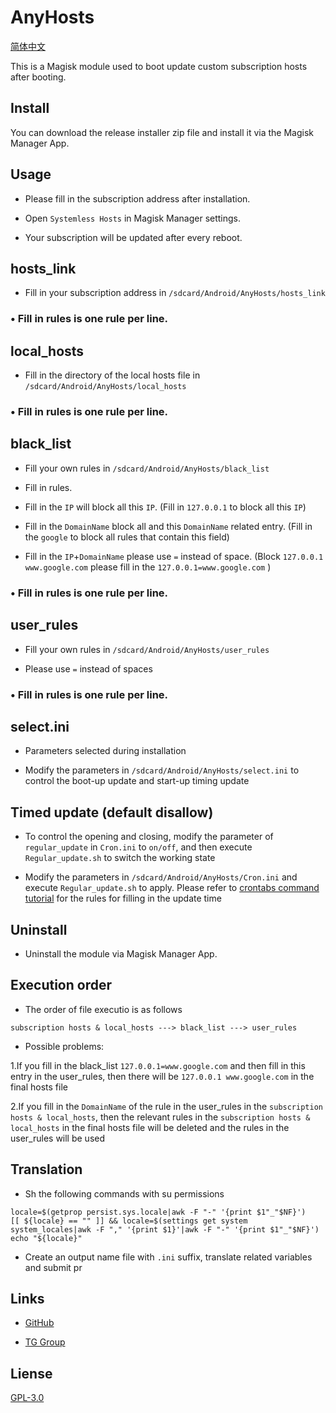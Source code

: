 # AnyHosts

[简体中文](<https://github.com/E7KMbb/AnyHosts/blob/master/README_zh.md>)

This is a Magisk module used to boot update custom subscription hosts after booting.

## Install

You can download the release installer zip file and install it via the Magisk Manager App.

## Usage

* Please fill in the subscription address after installation.

* Open `Systemless Hosts` in Magisk Manager settings.

* Your subscription will be updated after every reboot.

## hosts_link

* Fill in your subscription address in `/sdcard/Android/AnyHosts/hosts_link`

### • Fill in rules is one rule per line.

## local_hosts

* Fill in the directory of the local hosts file in `/sdcard/Android/AnyHosts/local_hosts`

### • Fill in rules is one rule per line.

## black_list

* Fill your own rules in `/sdcard/Android/AnyHosts/black_list`

* Fill in rules.

* Fill in the `IP` will block all this `IP`. (Fill in `127.0.0.1` to block all this `IP`)

* Fill in the `DomainName` block all and this `DomainName` related entry. (Fill in the `google` to block all rules that contain this field)

* Fill in the `IP`+`DomainName` please use `=` instead of space. (Block `127.0.0.1 www.google.com` please fill in the `127.0.0.1=www.google.com` )

### • Fill in rules is one rule per line.

## user_rules

* Fill your own rules in `/sdcard/Android/AnyHosts/user_rules`

* Please use `=` instead of spaces

### • Fill in rules is one rule per line.

## select.ini

* Parameters selected during installation

* Modify the parameters in `/sdcard/Android/AnyHosts/select.ini` to control the boot-up update and start-up timing update

## Timed update (default disallow)

* To control the opening and closing, modify the parameter of `regular_update` in `Cron.ini` to `on/off`, and then execute `Regular_update.sh` to switch the working state

* Modify the parameters in `/sdcard/Android/AnyHosts/Cron.ini` and execute `Regular_update.sh` to apply. Please refer to [crontabs command tutorial](https://opensource.com/article/17/11/how-use-cron-linux) for the rules for filling in the update time

## Uninstall

* Uninstall the module via Magisk Manager App.

## Execution order

* The order of file executio is as follows
```
subscription hosts & local_hosts ---> black_list ---> user_rules
```
* Possible problems:

1.If you fill in the black_list `127.0.0.1=www.google.com` and then fill in this entry in the user_rules, then there will be `127.0.0.1 www.google.com` in the final hosts file

2.If you fill in the `DomainName` of the rule in the user_rules in the `subscription hosts & local_hosts`, then the relevant rules in the `subscription hosts & local_hosts` in the final hosts file will be deleted and the rules in the user_rules will be used

## Translation

* Sh the following commands with su permissions 
```
locale=$(getprop persist.sys.locale|awk -F "-" '{print $1"_"$NF}')
[[ ${locale} == "" ]] && locale=$(settings get system system_locales|awk -F "," '{print $1}'|awk -F "-" '{print $1"_"$NF}')
echo "${locale}"
```
* Create an output name file with `.ini` suffix, translate related variables and submit pr

## Links
* [GitHub](https://github.com/E7KMbb/AnyHosts)

* [TG Group](https://t.me/aisauceupdate)

## Liense
[GPL-3.0](https://github.com/E7KMbb/AnyHosts/LICENSE)
